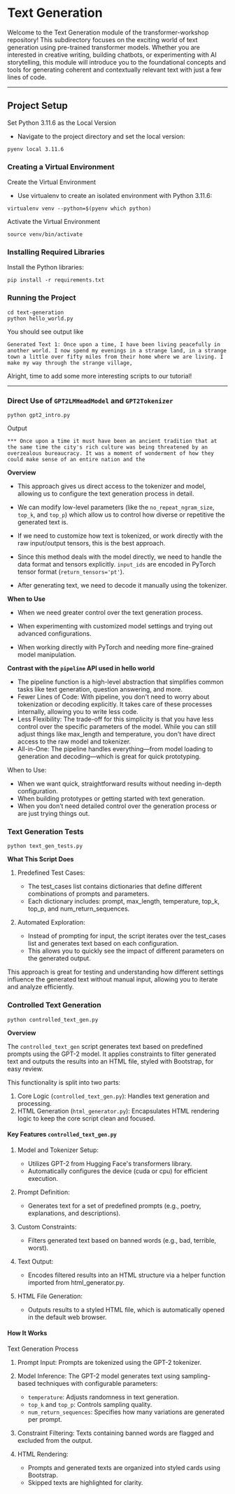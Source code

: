 # Text Generation


Welcome to the Text Generation module of the transformer-workshop repository! This subdirectory focuses on the exciting world of text generation using pre-trained transformer models. Whether you are interested in creative writing, building chatbots, or experimenting with AI storytelling, this module will introduce you to the foundational concepts and tools for generating coherent and contextually relevant text with just a few lines of code.

---

## Project Setup

Set Python 3.11.6 as the Local Version
 - Navigate to the project directory and set the local version:

```
pyenv local 3.11.6
```
### Creating a Virtual Environment

Create the Virtual Environment
- Use virtualenv to create an isolated environment with Python 3.11.6:

```
virtualenv venv --python=$(pyenv which python)
```

Activate the Virtual Environment

```
source venv/bin/activate
```

### Installing Required Libraries

Install the Python libraries:

```
pip install -r requirements.txt
```

### Running the Project

```
cd text-generation
python hello_world.py
```

You should see output like

```
Generated Text 1: Once upon a time, I have been living peacefully in another world. I now spend my evenings in a strange land, in a strange town a little over fifty miles from their home where we are living. I make my way through the strange village,
```

Alright, time to add some more interesting scripts to our tutorial!

---

### Direct Use of `GPT2LMHeadModel` and `GPT2Tokenizer`

```
python gpt2_intro.py
```

Output

```
*** Once upon a time it must have been an ancient tradition that at the same time the city's rich culture was being threatened by an overzealous bureaucracy. It was a moment of wonderment of how they could make sense of an entire nation and the
```

**Overview**

- This approach gives us direct access to the tokenizer and model, allowing us to configure the text generation process in detail.

- We can modify low-level parameters (like the `no_repeat_ngram_size`, `top_k`, and `top_p`) which allow us to control how diverse or repetitive the generated text is.

- If we need to customize how text is tokenized, or work directly with the raw input/output tensors, this is the best approach.

- Since this method deals with the model directly, we need to handle the data format and tensors explicitly. `input_ids` are encoded in PyTorch tensor format (`return_tensors='pt'`).

- After generating text, we need to decode it manually using the tokenizer.

**When to Use**

- When we need greater control over the text generation process.

- When experimenting with customized model settings and trying out advanced configurations.

- When working directly with PyTorch and needing more fine-grained model manipulation.

**Contrast with the `pipeline` API used in hello world**

- The pipeline function is a high-level abstraction that simplifies common tasks like text generation, question answering, and more.
- Fewer Lines of Code: With pipeline, you don't need to worry about tokenization or decoding explicitly. It takes care of these processes internally, allowing you to write less code.
- Less Flexibility: The trade-off for this simplicity is that you have less control over the specific parameters of the model. While you can still adjust things like max_length and temperature, you don't have direct access to the raw model and tokenizer.
- All-in-One: The pipeline handles everything—from model loading to generation and decoding—which is great for quick prototyping.

When to Use:

- When we want quick, straightforward results without needing in-depth configuration.
- When building prototypes or getting started with text generation.
- When you don’t need detailed control over the generation process or are just trying things out.

### Text Generation Tests

```
python text_gen_tests.py
```

**What This Script Does**

1. Predefined Test Cases:
    - The test_cases list contains dictionaries that define different combinations of prompts and parameters.
    - Each dictionary includes: prompt, max_length, temperature, top_k, top_p, and num_return_sequences.

2. Automated Exploration:
    - Instead of prompting for input, the script iterates over the test_cases list and generates text based on each configuration.
    - This allows you to quickly see the impact of different parameters on the generated output.

This approach is great for testing and understanding how different settings influence the generated text without manual input, allowing you to iterate and analyze efficiently.

### Controlled Text Generation

```python controlled_text_gen.py```


**Overview**

The `controlled_text_gen` script generates text based on predefined prompts using the GPT-2 model. It applies constraints to filter generated text and outputs the results into an HTML file, styled with Bootstrap, for easy review.

This functionality is split into two parts:

1. Core Logic (`controlled_text_gen.py`): Handles text generation and processing.
2. HTML Generation (`html_generator.py`): Encapsulates HTML rendering logic to keep the core script clean and focused.


#### Key Features `controlled_text_gen.py`

1. Model and Tokenizer Setup:
    - Utilizes GPT-2 from Hugging Face's transformers library.
    - Automatically configures the device (cuda or cpu) for efficient execution.

2. Prompt Definition:
    - Generates text for a set of predefined prompts (e.g., poetry, explanations, and descriptions).

3. Custom Constraints:
    - Filters generated text based on banned words (e.g., bad, terrible, worst).

4. Text Output:
    - Encodes filtered results into an HTML structure via a helper function imported from html_generator.py.

5. HTML File Generation:
    - Outputs results to a styled HTML file, which is automatically opened in the default web browser.

#### How It Works

Text Generation Process

1. Prompt Input: Prompts are tokenized using the GPT-2 tokenizer.

2. Model Inference: The GPT-2 model generates text using sampling-based techniques with configurable parameters:
    - `temperature`: Adjusts randomness in text generation.
    - `top_k` and `top_p`: Controls sampling quality.
    - `num_return_sequences`: Specifies how many variations are generated per prompt.

3. Constraint Filtering: Texts containing banned words are flagged and excluded from the output.

4. HTML Rendering:
    - Prompts and generated texts are organized into styled cards using Bootstrap.
    - Skipped texts are highlighted for clarity.
